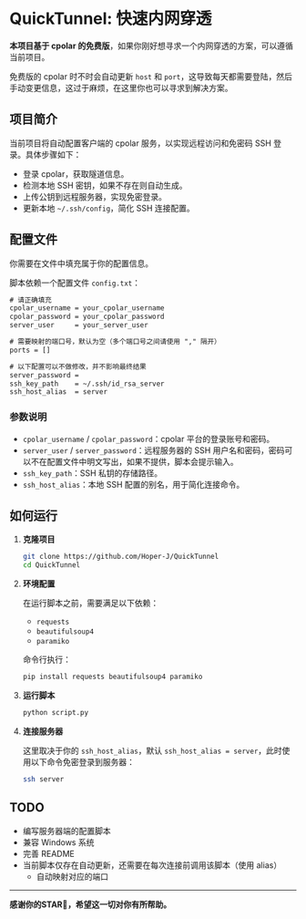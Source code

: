 # QuickTunnel: 快速内网穿透

**本项目基于 cpolar 的免费版**，如果你刚好想寻求一个内网穿透的方案，可以遵循当前项目。

免费版的 cpolar 时不时会自动更新 `host` 和 `port`，这导致每天都需要登陆，然后手动变更信息，这过于麻烦，在这里你也可以寻求到解决方案。

## 项目简介

当前项目将自动配置客户端的 cpolar 服务，以实现远程访问和免密码 SSH 登录。具体步骤如下：

- 登录 cpolar，获取隧道信息。
- 检测本地 SSH 密钥，如果不存在则自动生成。
- 上传公钥到远程服务器，实现免密登录。
- 更新本地 `~/.ssh/config`，简化 SSH 连接配置。

## 配置文件

你需要在文件中填充属于你的配置信息。

脚本依赖一个配置文件 `config.txt`：

```txt
# 请正确填充
cpolar_username = your_cpolar_username
cpolar_password = your_cpolar_password
server_user     = your_server_user

# 需要映射的端口号，默认为空（多个端口号之间请使用 "," 隔开）
ports = []

# 以下配置可以不做修改，并不影响最终结果
server_password = 
ssh_key_path    = ~/.ssh/id_rsa_server
ssh_host_alias  = server
```

### 参数说明

- `cpolar_username` / `cpolar_password`：cpolar 平台的登录账号和密码。
- `server_user` / `server_password`：远程服务器的 SSH 用户名和密码，密码可以不在配置文件中明文写出，如果不提供，脚本会提示输入。
- `ssh_key_path`：SSH 私钥的存储路径。
- `ssh_host_alias`：本地 SSH 配置的别名，用于简化连接命令。

## 如何运行

1. **克隆项目**

   ```bash
   git clone https://github.com/Hoper-J/QuickTunnel
   cd QuickTunnel
   ```

2. **环境配置**

   在运行脚本之前，需要满足以下依赖：

   - `requests`
   - `beautifulsoup4`
   - `paramiko`

   命令行执行：

   ```bash
   pip install requests beautifulsoup4 paramiko
   ```

3. **运行脚本**

   ```bash
   python script.py
   ```

4. **连接服务器**

   这里取决于你的 `ssh_host_alias`，默认 `ssh_host_alias = server`，此时使用以下命令免密登录到服务器：

   ```bash
   ssh server
   ```

## TODO

- 编写服务器端的配置脚本
- 兼容 Windows 系统
- 完善 README
- 当前脚本仅存在自动更新，还需要在每次连接前调用该脚本（使用 alias）
  - 自动映射对应的端口


---

**感谢你的STAR🌟，希望这一切对你有所帮助。**